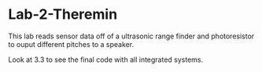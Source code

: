 # Lab-2-Theremin

This lab reads sensor data off of a ultrasonic range finder and photoresistor to ouput different pitches to a speaker.

Look at 3.3 to see the final code with all integrated systems.
